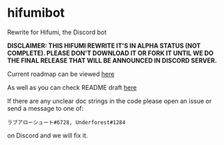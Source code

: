 # hifumibot
Rewrite for Hifumi, the Discord bot

**DISCLAIMER: THIS HIFUMI REWRITE IT'S IN ALPHA STATUS (NOT COMPLETE). PLEASE DON'T DOWNLOAD IT OR FORK IT UNTIL WE DO THE FINAL RELEASE THAT WILL BE ANNOUNCED IN DISCORD SERVER.**

Current roadmap can be viewed [here](https://github.com/hifumibot/Hifumi-plus/blob/master/TODO.md)

As well as you can check README draft [here](https://github.com/hifumibot/Hifumi-plus/blob/master/DRAFT.md)

If there are any unclear doc strings in the code please open an issue or send a message to one of:

``ラブアローシュート#6728, Underforest#1284``

on Discord and we will fix it. 
